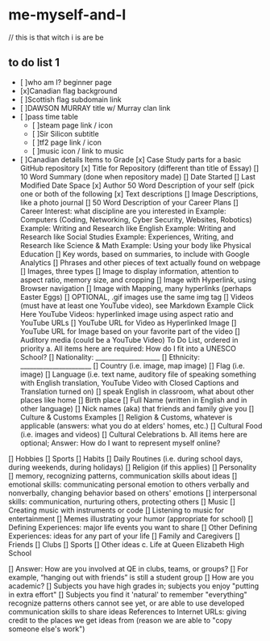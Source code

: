 # me-myself-and-I
// this is that witch i is are be
## to do list 1
- [ ]who am I? beginner page
- [x]Canadian flag background
- [ ]Scottish flag subdomain link
- [ ]DAWSON MURRAY title w/ Murray clan link
- [ ]pass time table
  - [ ]steam page link / icon
  - [ ]Sir Silicon subtitle
  - [ ]tf2 page link / icon
  - [ ]music icon / link to music
- [ ]Canadian details
Items to Grade
[x] Case Study parts for a basic GitHub repository
[x] Title for Repository (different than title of Essay)
[] 10 Word Summary (done when repository made)
[] Date Started
[] Last Modified Date Space
[x] Author
50 Word Description of your self (pick one or both of the following
[x] Text descriptions
[] Image Descriptions, like a photo journal
[] 50 Word Description of your Career Plans
[] Career Interest: what discipline are you interested in
Example: Computers (Coding, Networking, Cyber Security, Websites, Robotics)
Example: Writing and Research like English
Example: Writing and Research like Social Studies
Example: Experiences, Writing, and Research like Science & Math
Example: Using your body like Physical Education
[] Key words, based on summaries, to include with Google Analytics
[] Phrases and other pieces of text actually found on webpage
[] Images, three types
[] Image to display information, attention to aspect ratio, memory size, and cropping
[] Image with Hyperlink, using Browser navigation
[] Image with Mapping, many hyperlinks (perhaps Easter Eggs)
[] OPTIONAL, .gif images use the same img tag
[] Videos (must have at least one YouTube video), see Markdown Example Click Here
YouTube Videos: hyperlinked image using aspect ratio and YouTube URLs
[] YouTube URL for Video as Hyperlinked Image
[] YouTube URL for Image based on your favorite part of the video
[] Auditory media (could be a YouTube Video)
To Do List, ordered in priority a. All items here are required: How do I fit into a UNESCO School?
[] Nationality: ____________________
[] Ethnicity: ______________________
[] Country (i.e. image, map image)
[] Flag (i.e. image)
[] Language (i.e. text name, auditory file of speaking something with English translation, YouTube Video with Closed Captions and Translation turned on)
[] speak English in classroom, what about other places like home
[] Birth place
[] Full Name (written in English and in other language)
[] Nick names (aka) that friends and family give you
[] Culture & Customs Examples
[] Religion & Customs, whatever is applicable (answers: what you do at elders' homes, etc.)
[] Cultural Food (i.e. images and videos)
[] Cultural Celebrations
b. All items here are optional; Answer: How do I want to represent myself online?

[] Hobbies
[] Sports
[] Habits
[] Daily Routines (i.e. during school days, during weekends, during holidays)
[] Religion (if this applies)
[] Personality
[] memory, recognizing patterns, communication skills about ideas
[] emotional skills: communicating personal emotion to others verbally and nonverbally, changing behavior based on others' emotions
[] interpersonal skills: communication, nurturing others, protecting others
[] Music
[] Creating music with instruments or code
[] Listening to music for entertainment
[] Memes illustrating your humor (appropriate for school)
[] Defining Experiences: major life events you want to share
[] Other Defining Experiences: ideas for any part of your life
[] Family and Caregivers
[] Friends
[] Clubs
[] Sports
[] Other ideas
c. Life at Queen Elizabeth High School

[] Answer: How are you involved at QE in clubs, teams, or groups?
[] For example, “hanging out with friends” is still a student group
[] How are you academic?
[] Subjects you have high grades in; subjects you enjoy "putting in extra effort"
[] Subjects you find it 'natural' to remember "everything" recognize patterns others cannot see yet, or are able to use developed communication skills to share ideas
References to Internet URLs: giving credit to the places we get ideas from (reason we are able to "copy someone else's work")
